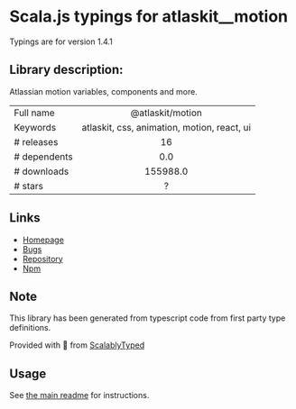 
# Scala.js typings for atlaskit__motion

Typings are for version 1.4.1

## Library description:
Atlassian motion variables, components and more.

|                    |                 |
| ------------------ | :-------------: |
| Full name          | @atlaskit/motion |
| Keywords           | atlaskit, css, animation, motion, react, ui |
| # releases         | 16 |
| # dependents       | 0.0 |
| # downloads        | 155988.0 |
| # stars            | ? |

## Links
- [Homepage](https://atlaskit.atlassian.com/packages/design-system/motion)
- [Bugs](https://bitbucket.org/atlassian/atlassian-frontend-mirror/issues)
- [Repository](https://bitbucket.org/atlassian/atlassian-frontend-mirror)
- [Npm](https://www.npmjs.com/package/%40atlaskit%2Fmotion)
    


## Note
This library has been generated from typescript code from first party type definitions.

Provided with :purple_heart: from [ScalablyTyped](https://github.com/oyvindberg/ScalablyTyped)

## Usage
See [the main readme](../../readme.md) for instructions.



